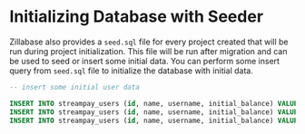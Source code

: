 
# Initializing Database with Seeder

Zillabase also provides a `seed.sql` file for every project created that will be run during project initialization. This file will be run after migration and can be used to seed or insert some initial data. You can perform some insert query from `seed.sql` file to initialize the database with initial data.

```sql
-- insert some initial user data

INSERT INTO streampay_users (id, name, username, initial_balance) VALUES ('allen', 'Allen Doe', 'allen', 10000);
INSERT INTO streampay_users (id, name, username, initial_balance) VALUES ('bertollo', 'Bertollo Doe', 'bertollo', 10000);
INSERT INTO streampay_users (id, name, username, initial_balance) VALUES ('candice', 'Candice Doe', 'candice', 10000);
```
